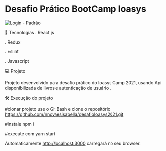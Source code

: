 # Desafio Prático BootCamp Ioasys 



![Login - Padrão](https://user-images.githubusercontent.com/45005522/115975650-e398e100-a53c-11eb-9b26-bcfb2798d0f8.png)

🚀 Tecnologias
  . React js
  
  . Redux 
  
  . Eslint
  
  . Javascript 
  
💻 Projeto

Projeto desenvolvido para desafio prático do Ioasys Camp 2021, usando Api disponibilizada de livros e autenticação de usuário .

🛠️ Execução do projeto

#clonar projeto use o Git Bash e clone o repositório https://github.com/nnovaesisabella/desafioIoasys2021.git

#instale npm i 

#execute com yarn start 

Automaticamente  [http://localhost:3000](http://localhost:3000) carregará no seu  browser.





